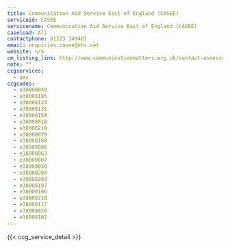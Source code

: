 ```yaml
---
title: Communication Aid Service East of England (CASEE)
serviceid: CASEE
servicename: Communication Aid Service East of England (CASEE)
caseload: All
contactphone: 01223 349401
email: enquiries.casee@nhs.net
website: n/a
cm_listing_link: http://www.communicationmatters.org.uk/contact-assessment-service/east-of-england
note: ""
ccgservices:
  - aac
ccgcodes:
  - e38000049
  - e38000185
  - e38000124
  - e38000131
  - e38000159
  - e38000010
  - e38000219
  - e38000079
  - e38000168
  - e38000086
  - e38000063
  - e38000007
  - e38000030
  - e38000204
  - e38000203
  - e38000197
  - e38000106
  - e38000218
  - e38000117
  - e38000026
  - e38000102
---
```


{{< ccg_service_detail >}}
